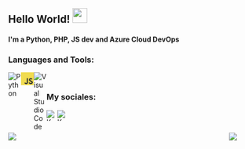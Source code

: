 ## Hello World! <img src="https://i.imgur.com/R5XvYXS.gif" width="30px" height="30px" />

#### I'm a Python, PHP, JS dev and Azure Cloud DevOps

### Languages and Tools:

[<img align="left" alt="Python" width="26px" src="https://upload.wikimedia.org/wikipedia/commons/thumb/c/c3/Python-logo-notext.svg/2048px-Python-logo-notext.svg.png" />](https://www.python.org/)
[<img align="left" alt="JavaScript" width="26px" src="https://raw.githubusercontent.com/github/explore/80688e429a7d4ef2fca1e82350fe8e3517d3494d/topics/javascript/javascript.png" />](https://www.javascript.com/)
[<img align="left" alt="Visual Studio Code" width="26px" src="https://upload.wikimedia.org/wikipedia/commons/thumb/9/9a/Visual_Studio_Code_1.35_icon.svg/2048px-Visual_Studio_Code_1.35_icon.svg.png" />](https://code.visualstudio.com/)

<br />

### My sociales:

[<img align="left" alt="Knedme | Discord" width="22px" height="22px" src="https://i.imgur.com/kDTIh7p.png" />](https://dsc.bio/KamiSushi)
[<img align="left" alt="Knedme | Steam" width="22px" height="22px" src="https://i.imgur.com/1Z9as8z.png" />](https://steamcommunity.com/id/kami-sushi/)

<br />

##
<img src="https://github-readme-stats.vercel.app/api?username=KamiSushi&theme=dark&show_icons=true" align="left" width=450>
<img src="https://github-readme-stats.vercel.app/api/top-langs/?username=KamiSushit&theme=dark" align="top" width=350>
